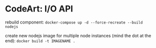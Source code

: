 # CodeArt: I/O API

rebuild component:
`docker-compose up -d --force-recreate --build nodejs`


create new nodejs image for multiple node instances (mind the dot at the end):
`docker build -t IMAGENAME .`
